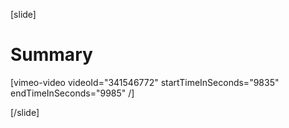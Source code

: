 [slide]
# Summary

[vimeo-video videoId="341546772" startTimeInSeconds="9835" endTimeInSeconds="9985" /]

[/slide]